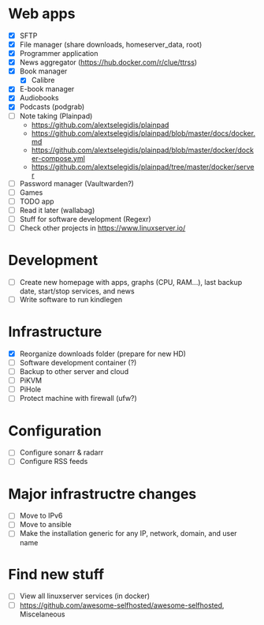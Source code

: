 # Web apps

- [X] SFTP
- [X] File manager (share downloads, homeserver\_data, root)
- [X] Programmer application
- [X] News aggregator (https://hub.docker.com/r/clue/ttrss)
- [X] Book manager
  - [X] Calibre
- [X] E-book manager
- [X] Audiobooks
- [X] Podcasts (podgrab)
- [ ] Note taking (Plainpad)
  - https://github.com/alextselegidis/plainpad
  - https://github.com/alextselegidis/plainpad/blob/master/docs/docker.md
  - https://github.com/alextselegidis/plainpad/blob/master/docker/docker-compose.yml
  - https://github.com/alextselegidis/plainpad/tree/master/docker/server
- [ ] Password manager (Vaultwarden?)
- [ ] Games
- [ ] TODO app
- [ ] Read it later (wallabag)
- [ ] Stuff for software development (Regexr)
- [ ] Check other projects in https://www.linuxserver.io/

# Development

- [ ] Create new homepage with apps, graphs (CPU, RAM...), last backup date, start/stop services, and news
- [ ] Write software to run kindlegen

# Infrastructure

- [X] Reorganize downloads folder (prepare for new HD)
- [ ] Software development container (?)
- [ ] Backup to other server and cloud
- [ ] PiKVM
- [ ] PiHole
- [ ] Protect machine with firewall (ufw?)

# Configuration

- [ ] Configure sonarr & radarr
- [ ] Configure RSS feeds

# Major infrastructre changes

- [ ] Move to IPv6
- [ ] Move to ansible
- [ ] Make the installation generic for any IP, network, domain, and user name

# Find new stuff

- [ ] View all linuxserver services (in docker)
- [ ] https://github.com/awesome-selfhosted/awesome-selfhosted, Miscelaneous
